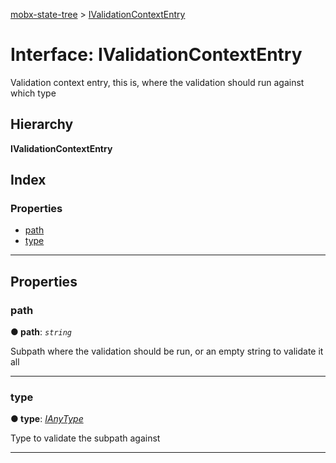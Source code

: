 [mobx-state-tree](../README.md) > [IValidationContextEntry](../interfaces/ivalidationcontextentry.md)

# Interface: IValidationContextEntry

Validation context entry, this is, where the validation should run against which type

## Hierarchy

**IValidationContextEntry**

## Index

### Properties

* [path](ivalidationcontextentry.md#path)
* [type](ivalidationcontextentry.md#type)

---

## Properties

<a id="path"></a>

###  path

**● path**: *`string`*

Subpath where the validation should be run, or an empty string to validate it all

___
<a id="type"></a>

###  type

**● type**: *[IAnyType](ianytype.md)*

Type to validate the subpath against

___

